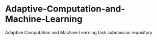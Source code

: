 # Adaptive-Computation-and-Machine-Learning
Adaptive Computation and Machine Learning task submission repository
